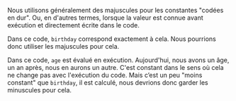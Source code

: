 Nous utilisons généralement des majuscules pour les constantes "codées en dur". Ou, en d'autres termes, lorsque la valeur est connue avant exécution et directement écrite dans le code.

Dans ce code, `birthday` correspond exactement à cela. Nous pourrions donc utiliser les majuscules pour cela.

Dans ce code, `age` est évalué en exécution. Aujourd'hui, nous avons un âge, un an après, nous en aurons un autre. C'est constant dans le sens où cela ne change pas avec l'exécution du code. Mais c’est un peu "moins constant" que `birthday`, il est calculé, nous devrions donc garder les minuscules pour cela.